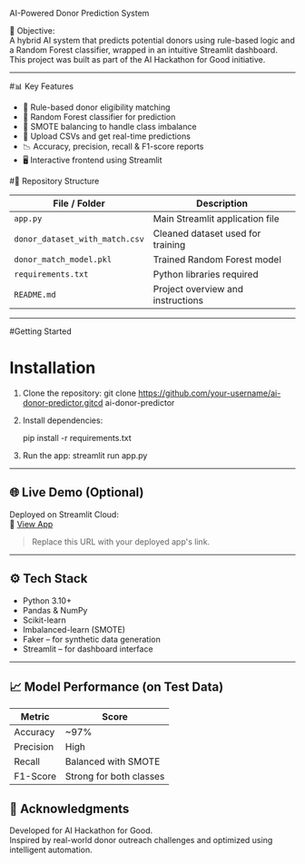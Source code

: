 
AI-Powered Donor Prediction System

🎯 Objective:  
A hybrid AI system that predicts potential donors using rule-based logic and a Random Forest classifier, wrapped in an intuitive Streamlit dashboard. This project was built as part of the AI Hackathon for Good initiative.

---

#📊 Key Features

- 🔎 Rule-based donor eligibility matching
- 🌲 Random Forest classifier for prediction
- 🧪 SMOTE balancing to handle class imbalance
- 📂 Upload CSVs and get real-time predictions
- 📉 Accuracy, precision, recall & F1-score reports
- 🖥️ Interactive frontend using Streamlit


#📁 Repository Structure

| File / Folder                     | Description |
|----------------------------------|-------------|
| `app.py`                         | Main Streamlit application file |
| `donor_dataset_with_match.csv`   | Cleaned dataset used for training |
| `donor_match_model.pkl`          | Trained Random Forest model |
| `requirements.txt`               | Python libraries required |
| `README.md`                      | Project overview and instructions |

---

#Getting Started

# Installation

1. Clone the repository:
   git clone https://github.com/your-username/ai-donor-predictor.gitcd ai-donor-predictor

2. Install dependencies:
   
   pip install -r requirements.txt

3. Run the app:
   streamlit run app.py
  

---

## 🌐 Live Demo (Optional)

Deployed on Streamlit Cloud:  
🔗 [View App](https://your-streamlit-app-url)  
> Replace this URL with your deployed app's link.

---

## ⚙️ Tech Stack

- Python 3.10+
- Pandas & NumPy
- Scikit-learn
- Imbalanced-learn (SMOTE)
- Faker – for synthetic data generation
- Streamlit – for dashboard interface

---

## 📈 Model Performance (on Test Data)

| Metric     | Score  |
|------------|--------|
| Accuracy   | ~97%   |
| Precision  | High   |
| Recall     | Balanced with SMOTE |
| F1-Score   | Strong for both classes |



## 🤝 Acknowledgments

Developed for AI Hackathon for Good.  
Inspired by real-world donor outreach challenges and optimized using intelligent automation.
